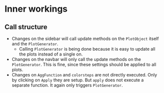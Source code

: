 # Inner workings


## Call structure
- Changes on the sidebar will call update methods on 
  the `PlotObject` itself and the `PlotGenerator`. 
    - Calling `PlotGenerator` is being done because it is
    easy to update all the plots instead of a single on. 
- Changes on the navbar will only call the update methods
  on the `PlotGenerator`. This is fine, since these settings
  should be applied to all plots.
- Changes on `AggFunction` and `colorsteps` are not directly executed.
  Only by clicking on `Apply` they are setup. But `apply` does not
  execute a separate function. It again only triggers `PlotGenerator`.